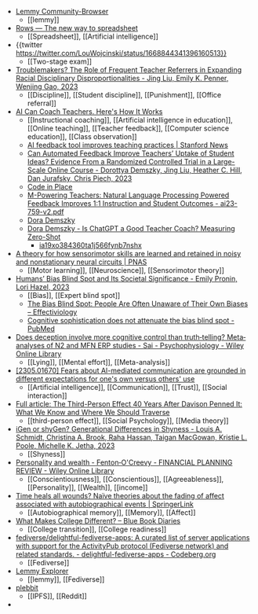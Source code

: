 - [Lemmy Community-Browser](https://browse.feddit.de/)
	- [[lemmy]]
- [Rows — The new way to spreadsheet](https://rows.com/)
	- [[Spreadsheet]], [[Artificial intelligence]]
- {{twitter https://twitter.com/LouWojcinski/status/1668844341396160513}}
	- [[Two-stage exam]]
- [Troublemakers? The Role of Frequent Teacher Referrers in Expanding Racial Disciplinary Disproportionalities - Jing Liu, Emily K. Penner, Wenjing Gao, 2023](https://journals.sagepub.com/doi/abs/10.3102/0013189X231179649)
	- [[Discipline]], [[Student discipline]], [[Punishment]], [[Office referral]]
- [AI Can Coach Teachers. Here's How It Works](https://www.edweek.org/technology/ai-can-coach-teachers-heres-how-it-works/2023/06)
	- [[Instructional coaching]], [[Artificial intelligence in education]], [[Online teaching]], [[Teacher feedback]], [[Computer science education]], [[Class observation]]
	- [AI feedback tool improves teaching practices | Stanford News](https://news.stanford.edu/2023/05/08/ai-feedback-tool-improves-teaching-practices/)
	- [Can Automated Feedback Improve Teachers’ Uptake of Student Ideas? Evidence From a Randomized Controlled Trial in a Large-Scale Online Course - Dorottya Demszky, Jing Liu, Heather C. Hill, Dan Jurafsky, Chris Piech, 2023](https://journals.sagepub.com/eprint/UMU4DJUBGNRTAHRYA4X4/full)
	- [Code in Place](https://codeinplace.stanford.edu/)
	- [M-Powering Teachers: Natural Language Processing Powered Feedback Improves 1:1 Instruction and Student Outcomes - ai23-759-v2.pdf](https://edworkingpapers.org/sites/default/files/ai23-759-v2.pdf)
	- [Dora Demszky](https://www.dorademszky.com/)
	- [Dora Demszky - Is ChatGPT a Good Teacher Coach? Measuring Zero-Shot](https://www.dorademszky.com/publications/21382-is-chatgpt-a-good-teacher-coach-measuring-zero-shot-performance-for-scoring-and-providing-actionable-insights-on-classroom-instruction)
		- [ia19xo384360ta1j566fynb7nshx](https://spaces-cdn.owlstown.com/blobs/ia19xo384360ta1j566fynb7nshx)
- [A theory for how sensorimotor skills are learned and retained in noisy and nonstationary neural circuits | PNAS](https://www.pnas.org/doi/abs/10.1073/pnas.1320116110)
	- [[Motor learning]], [[Neuroscience]], [[Sensorimotor theory]]
- [Humans’ Bias Blind Spot and Its Societal Significance - Emily Pronin, Lori Hazel, 2023](https://journals.sagepub.com/doi/abs/10.1177/09637214231178745)
	- [[Bias]], [[Expert blind spot]]
	- [The Bias Blind Spot: People Are Often Unaware of Their Own Biases – Effectiviology](https://effectiviology.com/bias-blind-spot/)
	- [Cognitive sophistication does not attenuate the bias blind spot - PubMed](https://pubmed.ncbi.nlm.nih.gov/22663351/)
- [Does deception involve more cognitive control than truth‐telling? Meta‐analyses of N2 and MFN ERP studies - Sai - Psychophysiology - Wiley Online Library](https://onlinelibrary.wiley.com/doi/abs/10.1111/psyp.14333?campaign=wolearlyview)
	- [[Lying]], [[Mental effort]], [[Meta-analysis]]
- [[2305.01670] Fears about AI-mediated communication are grounded in different expectations for one's own versus others' use](https://arxiv.org/abs/2305.01670)
	- [[Artificial intelligence]], [[Communication]], [[Trust]], [[Social interaction]]
- [Full article: The Third-Person Effect 40 Years After Davison Penned It: What We Know and Where We Should Traverse](https://www.tandfonline.com/doi/full/10.1080/15205436.2022.2134802)
	- [[third-person effect]], [[Social Psychology]], [[Media theory]]
- [iGen or shyGen? Generational Differences in Shyness - Louis A. Schmidt, Christina A. Brook, Raha Hassan, Taigan MacGowan, Kristie L. Poole, Michelle K. Jetha, 2023](https://journals.sagepub.com/doi/abs/10.1177/09567976231163877)
	- [[Shyness]]
- [Personality and wealth - Fenton‐O'Creevy - FINANCIAL PLANNING REVIEW - Wiley Online Library](https://onlinelibrary.wiley.com/doi/full/10.1002/cfp2.1158?campaign=wolearlyview)
	- [[Conscientiousness]], [[Conscientious]], [[Agreeableness]], [[Personality]], [[Wealth]], [[income]]
- [Time heals all wounds? Naïve theories about the fading of affect associated with autobiographical events | SpringerLink](https://link.springer.com/article/10.3758/s13421-023-01426-2)
	- [[Autobiographical memory]], [[Memory]], [[Affect]]
- [What Makes College Different? – Blue Book Diaries](https://bluebook.life/2023/06/15/what-makes-college-different/)
	- [[College transition]], [[College readiness]]
- [fediverse/delightful-fediverse-apps: A curated list of server applications with support for the ActivityPub protocol (Fediverse network) and related standards. - delightful-fediverse-apps - Codeberg.org](https://codeberg.org/fediverse/delightful-fediverse-apps)
	- [[Fediverse]]
- [Lemmy Explorer](https://lemmyverse.net/communities)
	- [[lemmy]], [[Fediverse]]
- [plebbit](https://plebbitapp.eth.limo/#/)
	- [[IPFS]], [[Reddit]]
-